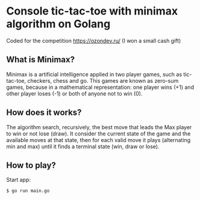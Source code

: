 # Console tic-tac-toe with minimax algorithm on Golang

Coded for the competition https://ozondev.ru/ (I won a small cash gift)

## What is Minimax?

Minimax is a artificial intelligence applied in two player games, such as tic-tac-toe, checkers, chess and go. This games are known as zero-sum games, because in a mathematical representation: one player wins (+1) and other player loses (-1) or both of anyone not to win (0).

## How does it works?

The algorithm search, recursively, the best move that leads the Max player to win or not lose (draw). It consider the current state of the game and the available moves at that state, then for each valid move it plays (alternating min and max) until it finds a terminal state (win, draw or lose).

## How to play?

Start app:
```
$ go run main.go
```
